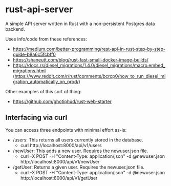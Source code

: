 # rust-api-server

A simple API server written in Rust with a non-persistent Postgres data backend.

Uses info/code from these references:
- https://medium.com/better-programming/rest-api-in-rust-step-by-step-guide-b8a6c5fcbff0
- https://shaneutt.com/blog/rust-fast-small-docker-image-builds/
- https://docs.rs/diesel_migrations/1.4.0/diesel_migrations/macro.embed_migrations.html (https://www.reddit.com/r/rust/comments/bcrcp0/how_to_run_diesel_migration_automatically_on_prod/)

Other examples of this sort of thing:

- https://github.com/ghotiphud/rust-web-starter

## Interfacing via curl

You can access three endpoints with minimal effort as-is:

- /users: This returns all users currently stored in the database.
  - curl http://localhost:8000/api/v1/users
- /newUser: This adds a new user. Requires the newuser.json file.
  - curl -X POST -H "Content-Type: application/json" -d @newuser.json http://localhost:8000/api/v1/newUser
- /getUser: Returns a given user. Requires the newuser.json file.
  - curl -X POST -H "Content-Type: application/json" -d @newuser.json http://localhost:8000/api/v1/getUser
